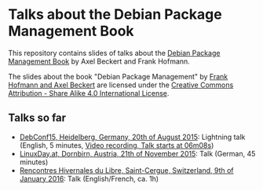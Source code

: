 Talks about the Debian Package Management Book
==============================================

This repository contains slides of talks about the
[Debian Package Management Book](http://www.dpmb.org/) by Axel Beckert
and Frank Hofmann.

<span xmlns:dct="http://purl.org/dc/terms/"
href="http://purl.org/dc/dcmitype/Text" property="dct:title"
rel="dct:type">The slides about the book "Debian Package
Management"</span> by <a xmlns:cc="http://creativecommons.org/ns#"
href="http://www.dpmb.org/" property="cc:attributionName"
rel="cc:attributionURL">Frank Hofmann and Axel Beckert</a> are licensed
under the <a rel="license"
href="http://creativecommons.org/licenses/by-sa/4.0/">Creative Commons
Attribution - Share Alike 4.0 International License</a>.

Talks so far
------------

* [DebConf15, Heidelberg, Germany, 20th of August 2015](https://summit.debconf.org/debconf15/meeting/359/lightning-talks/):
  Lightning talk (English, 5 minutes,
  [Video recording, Talk starts at 06m08s](http://meetings-archive.debian.net/pub/debian-meetings/2015/debconf15/Lightning_talks_2.webm))
* [LinuxDay.at, Dornbirn, Austria, 21th of November 2015](http://www.linuxday.at/das-debian-paketmanagement-buch-%E2%80%93-blick-hinter-die-kulissen-eines-freien-buches):
  Talk (German, 45 minutes)
* [Rencontres Hivernales du Libre, Saint-Cergue, Switzerland, 9th of January 2016](https://rencontres.hivernal.es/programme/presentation/11/):
  Talk (English/French, ca. 1h)
